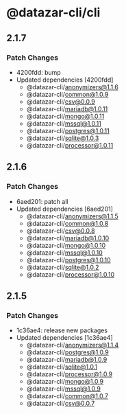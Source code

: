 # @datazar-cli/cli

## 2.1.7

### Patch Changes

- 4200fdd: bump
- Updated dependencies [4200fdd]
  - @datazar-cli/anonymizers@1.1.6
  - @datazar-cli/common@1.0.9
  - @datazar-cli/csv@0.0.9
  - @datazar-cli/mariadb@1.0.11
  - @datazar-cli/mongo@1.0.11
  - @datazar-cli/mssql@1.0.11
  - @datazar-cli/postgres@1.0.11
  - @datazar-cli/sqlite@1.0.3
  - @datazar-cli/processor@1.0.11

## 2.1.6

### Patch Changes

- 6aed201: patch all
- Updated dependencies [6aed201]
  - @datazar-cli/anonymizers@1.1.5
  - @datazar-cli/common@1.0.8
  - @datazar-cli/csv@0.0.8
  - @datazar-cli/mariadb@1.0.10
  - @datazar-cli/mongo@1.0.10
  - @datazar-cli/mssql@1.0.10
  - @datazar-cli/postgres@1.0.10
  - @datazar-cli/sqlite@1.0.2
  - @datazar-cli/processor@1.0.10

## 2.1.5

### Patch Changes

- 1c36ae4: release new packages
- Updated dependencies [1c36ae4]
  - @datazar-cli/anonymizers@1.1.4
  - @datazar-cli/postgres@1.0.9
  - @datazar-cli/mariadb@1.0.9
  - @datazar-cli/sqlite@1.0.1
  - @datazar-cli/processor@1.0.9
  - @datazar-cli/mongo@1.0.9
  - @datazar-cli/mssql@1.0.9
  - @datazar-cli/common@1.0.7
  - @datazar-cli/csv@0.0.7
